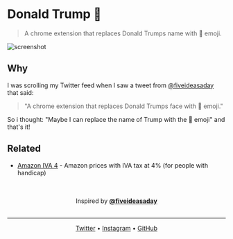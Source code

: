 # Donald Trump :poop:
> A chrome extension that replaces Donald Trumps name with :poop: emoji.

![screenshot](https://user-images.githubusercontent.com/16429579/35693294-0de703ac-077e-11e8-89b2-216001abc3bf.png)

## Why
I was scrolling my Twitter feed when I saw a tweet from [@fiveideasaday][5ideas] that said:
> "A chrome extension that replaces Donald Trumps face with :poop: emoji."

So i thought: "Maybe I can replace the name of Trump with the :poop: emoji" and that's it!

## Related
- [Amazon IVA 4](iva4) - Amazon prices with IVA tax at 4% (for people with handicap)


<center>
    <br/> <br/>
	Inspired by <b><a href="https://twitter.com/fiveideasaday" target="_blank">@fiveideasaday</a></b>
</center>
<br/>
<hr>
<center>
	<a target="_blank" href="https://twitter.com/rawnlydev">Twitter</a> • <a target="_blank" href="https://instagram.com/fede.vitale">Instagram</a>  • <a target="_blank" href="https://github.com/rawnly">GitHub</a> 
</center>


[5ideas]: https://twitter.com/fiveideasaday
[iva4]: https://github.com/rawnly/amazon-iva-4